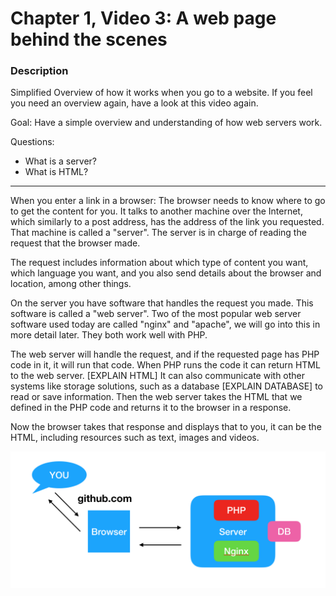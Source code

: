 # Chapter 1, Video 3: A web page behind the scenes

### Description
Simplified Overview of how it works when you go to a website.
If you feel you need an overview again, have a look at this video again.

Goal: Have a simple overview and understanding of how web servers work. 

Questions:
- What is a server?
- What is HTML? 

---- 

When you enter a link in a browser: The browser needs to know where to go to get the content for you. It talks to another machine over the Internet, which similarly to a post address, has the address of the link you requested. That machine is called a "server". The server is in charge of reading the request that the browser made. 

The request includes information about which type of content you want, which language you want, and you also send details about the browser and location, among other things. 

On the server you have software that handles the request you made. This software is called a "web server". Two of the most popular web server software used today are called "nginx" and "apache", we will go into this in more detail later. They both work well with PHP.

The web server will handle the request, and if the requested page has PHP code in it, it will run that code. 
When PHP runs the code it can return HTML to the web server. [EXPLAIN HTML]
It can also communicate with other systems like storage solutions, such as a database [EXPLAIN DATABASE] to read or save information.
Then the web server takes the HTML that we defined in the PHP code and returns it to the browser in a response.

Now the browser takes that response and displays that to you, it can be the HTML, including resources such as text, images and videos.

![Web server process](webrequest.png)
